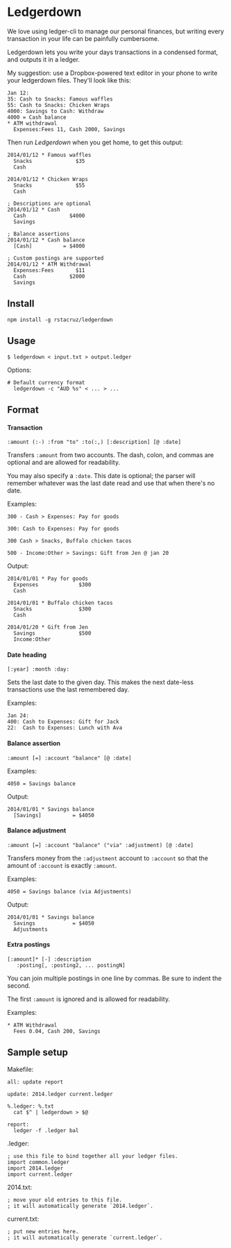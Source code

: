 Ledgerdown
==========

We love using ledger-cli to manage our personal finances, but writing every 
transaction in your life can be painfully cumbersome.

Ledgerdown lets you write your days transactions in a condensed format, and 
outputs it in a ledger.

My suggestion: use a Dropbox-powered text editor in your phone to write your 
ledgerdown files. They'll look like this:

    Jan 12:
    35: Cash to Snacks: Famous waffles
    55: Cash to Snacks: Chicken Wraps
    4000: Savings to Cash: Withdraw
    4000 = Cash balance
    * ATM withdrawal
      Expenses:Fees 11, Cash 2000, Savings

Then run *Ledgerdown* when you get home, to get this output:

    2014/01/12 * Famous waffles
      Snacks              $35
      Cash

    2014/01/12 * Chicken Wraps
      Snacks              $55
      Cash

    ; Descriptions are optional
    2014/01/12 * Cash
      Cash              $4000
      Savings

    ; Balance assertions
    2014/01/12 * Cash balance
      [Cash]          = $4000

    ; Custom postings are supported
    2014/01/12 * ATM Withdrawal
      Expenses:Fees       $11
      Cash              $2000
      Savings

## Install

    npm install -g rstacruz/ledgerdown

## Usage

    $ ledgerdown < input.txt > output.ledger

Options:

    # Default currency format
      ledgerdown -c "AUD %s" < ... > ...

Format
------

#### Transaction

    :amount (:-) :from "to" :to(:,) [:description] [@ :date]

Transfers `:amount` from two accounts. The dash, colon, and commas are optional 
and are allowed for readability.

You may also specify a `:date`. This date is optional; the parser will remember 
whatever was the last date read and use that when there's no date.

Examples:

    300 - Cash > Expenses: Pay for goods

    300: Cash to Expenses: Pay for goods

    300 Cash > Snacks, Buffalo chicken tacos

    500 - Income:Other > Savings: Gift from Jen @ jan 20

Output:

    2014/01/01 * Pay for goods
      Expenses             $300
      Cash

    2014/01/01 * Buffalo chicken tacos
      Snacks               $300
      Cash

    2014/01/20 * Gift from Jen
      Savings              $500
      Income:Other

#### Date heading

    [:year] :month :day:

Sets the last date to the given day. This makes the next date-less transactions 
use the last remembered day.

Examples:

    Jan 24:
    400: Cash to Expenses: Gift for Jack
    22:  Cash to Expenses: Lunch with Ava

#### Balance assertion

    :amount [=] :account "balance" [@ :date]

Examples:

    4050 = Savings balance

Output:

    2014/01/01 * Savings balance
      [Savings]          = $4050

#### Balance adjustment

    :amount [=] :account "balance" ("via" :adjustment) [@ :date]

Transfers money from the `:adjustment` account to `:account` so that the amount 
of `:account` is exactly `:amount`.

Examples:

    4050 = Savings balance (via Adjustments)

Output:

    2014/01/01 * Savings balance
      Savings            = $4050
      Adjustments

#### Extra postings

    [:amount]* [-] :description
       :posting[, :posting2, ... postingN]

You can join multiple postings in one line by commas. Be sure to indent the 
second.

The first `:amount` is ignored and is allowed for readability.

Examples:

    * ATM Withdrawal
      Fees 0.04, Cash 200, Savings

## Sample setup

Makefile:

    all: update report

    update: 2014.ledger current.ledger

    %.ledger: %.txt
      cat $^ | ledgerdown > $@

    report:
      ledger -f .ledger bal

.ledger:

    ; use this file to bind together all your ledger files.
    import common.ledger
    import 2014.ledger
    import current.ledger

2014.txt:

    ; move your old entries to this file.
    ; it will automatically generate `2014.ledger`.

current.txt:

    ; put new entries here.
    ; it will automatically generate `current.ledger`.
